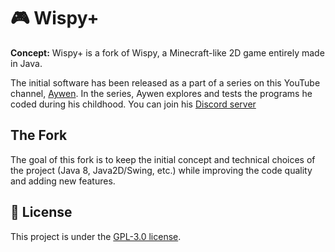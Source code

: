 # 🎮 Wispy+
**Concept:** Wispy+ is a fork of Wispy, a Minecraft-like 2D game entirely made in Java.

The initial software has been released as a part of a series on this YouTube channel, [Aywen](https://www.youtube.com/@aywenvideos). In the series, Aywen explores and tests the programs he coded during his childhood. You can join his [Discord server](https://discord.gg/QjWsuaM3aB)

## The Fork

The goal of this fork is to keep the initial concept and technical choices of the project (Java 8, Java2D/Swing, etc.) while improving the code quality and adding new features.

## 📃 License

This project is under the [GPL-3.0 license](https://choosealicense.com/licenses/gpl-3.0/).
